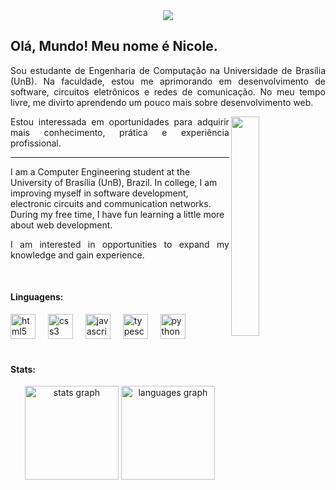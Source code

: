 <div align="center">
  <img src="https://github.com/nicolefg/nicolefg/assets/132356256/67328b76-8715-45da-a277-1712bb485915"/>
</div>

<h2 align="left">Olá, Mundo! Meu nome é Nicole.</h2>

<p align="justify">Sou estudante de Engenharia de Computação na Universidade de Brasília (UnB). Na faculdade, estou me aprimorando em desenvolvimento de software, circuitos eletrônicos e redes de comunicação. No meu tempo livre, me divirto aprendendo um pouco mais sobre desenvolvimento web. </p>
<img align="right" src="https://github.com/nicolefg/nicolefg/assets/132356256/f9bd69fd-d957-409f-882b-4f623ef19665" width="30%"/>
<p align="justify">Estou interessada em oportunidades para adquirir mais conhecimento, prática e experiência profissional.</p>
<hr>
<p align="left">I am a Computer Engineering student at the University of Brasília (UnB), Brazil. In college, I am improving myself in software development, electronic circuits and communication networks. During my free time, I have fun learning a little more about web development.</p>
<p align="justify">I am interested in opportunities to expand my knowledge and gain experience.</p>
<br>

<h4 align="left">Linguagens:</h4>

<div>
  <img src="https://cdn.jsdelivr.net/gh/devicons/devicon/icons/html5/html5-original.svg" height="40" alt="html5 logo"  />
  <img width="12" />
  <img src="https://cdn.jsdelivr.net/gh/devicons/devicon/icons/css3/css3-original.svg" height="40" alt="css3 logo"  />
  <img width="12" />
  <img src="https://cdn.jsdelivr.net/gh/devicons/devicon/icons/javascript/javascript-original.svg" height="40" alt="javascript logo"  />
  <img width="12" />
  <img src="https://cdn.jsdelivr.net/gh/devicons/devicon/icons/typescript/typescript-original.svg" height="40" alt="typescript logo"  />
  <img width="12" />
  <!-- <img src="https://cdn.jsdelivr.net/gh/devicons/devicon/icons/react/react-original.svg" height="40" alt="react logo"  />
  <img width="12" />
  <img src="https://cdn.jsdelivr.net/gh/devicons/devicon/icons/c/c-original.svg" height="40" alt="c logo"  />
  <img width="12" 
  <img src="https://cdn.jsdelivr.net/gh/devicons/devicon/icons/cplusplus/cplusplus-original.svg" height="40" alt="cplusplus logo"  />
  <img width="12"
  <img src="https://cdn.jsdelivr.net/gh/devicons/devicon/icons/java/java-original.svg" height="40" alt="java logo"  />
  <img width="12"  -->
  <img src="https://cdn.jsdelivr.net/gh/devicons/devicon/icons/python/python-original.svg" height="40" alt="python logo"/>
</div>

<br>
<h4 align="left">Stats:</h4>
<div align="center">
  <img src="https://github-readme-stats.vercel.app/api?username=nicolefg&hide_title=false&hide_rank=false&show_icons=true&include_all_commits=true&count_private=true&disable_animations=false&theme=panda&locale=en&hide_border=false&order=1" height="150" alt="stats graph"  />
  <img src="https://github-readme-stats.vercel.app/api/top-langs?username=nicolefg&locale=en&hide_title=false&layout=compact&card_width=320&langs_count=5&theme=panda&hide_border=false&order=2" height="150" alt="languages graph"  />
</div>

